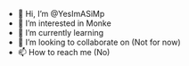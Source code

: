 - 👋 Hi, I’m @YesImASiMp
- 👀 I’m interested in Monke
- 🌱 I’m currently learning
- 💞️ I’m looking to collaborate on (Not for now)
- 📫 How to reach me (No)

<!---
YesImASiMp/YesImASiMp is a ✨ special ✨ repository because its `README.md` (this file) appears on your GitHub profile.
You can click the Preview link to take a look at your changes.
--->
